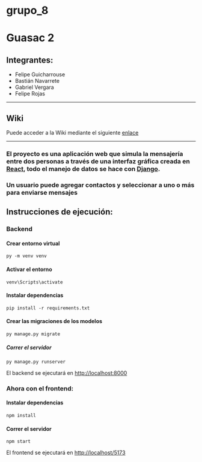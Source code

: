 # grupo_8

# Guasac 2

## Integrantes:
-   Felipe Guicharrouse
-   Bastián Navarrete
-   Gabriel Vergara
-   Felipe Rojas


***

## Wiki 
Puede acceder a la Wiki mediante el siguiente [enlace](https://github.com/INGESO-2023-1/grupo_8/wiki)

***

### El proyecto es una aplicación web que simula la mensajería entre dos personas a través de una interfaz gráfica creada en [React](https://react.dev/), todo el manejo de datos se hace con [Django](https://www.django-rest-framework.org/).

### Un usuario puede agregar contactos y seleccionar a uno o más para enviarse mensajes

## Instrucciones de ejecución:

### Backend

#### Crear entorno virtual
```
py -m venv venv
```

#### Activar el entorno
```
venv\Scripts\activate
```

#### Instalar dependencias
```
pip install -r requirements.txt
```

#### Crear las migraciones de los modelos
```
py manage.py migrate
```

##### Correr el servidor
```
py manage.py runserver
```
El backend se ejecutará en [http://localhost:8000]()

### Ahora con el frontend:

#### Instalar dependencias
```
npm install
```
#### Correr el servidor
```
npm start
```
El frontend se ejecutará en [http://localhost/5173]()
